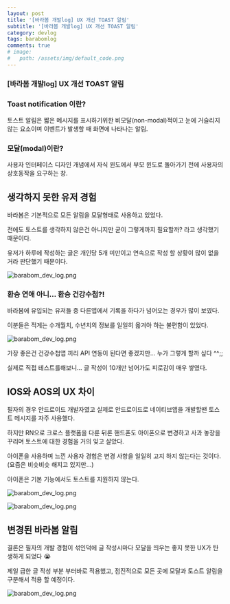 ```yaml
---
layout: post
title: '[바라봄 개발log] UX 개선 TOAST 알림'
subtitle: '[바라봄 개발log] UX 개선 TOAST 알림'
category: devlog
tags: barabomlog
comments: true
# image: 
#   path: /assets/img/default_code.png
---
```


### [바라봄 개발log] UX 개선 TOAST 알림

### Toast notification 이란?

토스트 알림은 짧은 메시지를 표시하기위한 비모달(non-modal)적이고 눈에 거슬리지 않는 요소이며 이벤트가 발생할 때 화면에 나타나는 알림.

### 모달(modal)이란?

사용자 인터페이스 디자인 개념에서 자식 윈도에서 부모 윈도로 돌아가기 전에 사용자의 상호동작을 요구하는 창.


## 생각하지 못한 유저 경험

바라봄은 기본적으로 모든 알림을 모달형태로 사용하고 있었다.

전에도 토스트를 생각하지 않은건 아니지만 굳이 그렇게까지 필요할까? 라고 생각했기 때문이다. 

유저가 하루에 작성하는 글은 개인당 5개 미만이고 연속으로 작성 할 상황이 많이 없을거라 판단했기 때문이다.

![barabom_dev_log.png](/assets/img/post/uxalert01.gif)

### 환승 연애 아니... 환승 건강수첩?!

바라봄에 유입되는 유저들 중 다른앱에서 기록을 하다가 넘어오는 경우가 많이 보였다.

이분들은 적게는 수개월치, 수년치의 정보를 일일히 옮겨아 하는 불편함이 있었다.

![barabom_dev_log.png](/assets/img/post/uxalert03.png)

가장 좋은건 건강수첩앱 끼리 API 연동이 된다면 좋겠지만... 누가 그렇게 할까 싶다 ^^;;

실제로 직접 테스트를해보니... 글 작성이 10개만 넘어가도 피로감이 매우 쌓였다.


## IOS와 AOS의 UX 차이

필자의 경우 안드로이드 개발자였고 실제로 안드로이드로 네이티브앱을 개발할땐 토스트 메시지를 자주 사용했다.

하지만 RN으로 크로스 플랫폼을 다룬 뒤론 핸드폰도 아이폰으로 변경하고 사과 놓장을 꾸리며 토스트에 대한 경험을 거의 잊고 살았다.

아이폰을 사용하며 느낀 사용자 경험은 변경 사항을 일일히 고지 하지 않는다는 것이다. (요즘은 비슷비슷 해지고 있지만...)

아이폰은 기본 기능에서도 토스트를 지원하지 않는다.

![barabom_dev_log.png](/assets/img/post/uxalert04.gif)

![barabom_dev_log.png](/assets/img/post/uxalert05.gif)



## 변경된 바라봄 알림

결론은 필자의 개발 경험이 섞인덕에 글 작성시마다 모달을 띄우는 좋지 못한 UX가 탄생하게 되었다 😭

제일 급한 글 작성 부분 부터바로 적용했고, 점진적으로 모든 곳에 모달과 토스트 알림을 구분해서 적용 할 예정이다.

![barabom_dev_log.png](/assets/img/post/uxalert02.gif)